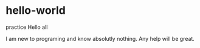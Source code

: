 # hello-world
practice
Hello all

I am new to programing and know absolutly nothing. Any help will be great. 
